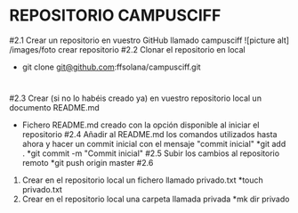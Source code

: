 # REPOSITORIO CAMPUSCIFF
#2.1 Crear un repositorio en vuestro GitHub llamado campusciff
![picture alt] /images/foto crear repositorio
#2.2 Clonar el repositorio en local
   * git clone git@github.com:ffsolana/campusciff.git
#
#2.3 Crear (si no lo habéis creado ya) en vuestro repositorio local un documento README.md
   * Fichero README.md creado con la opción disponible al iniciar el repositorio
#2.4 Añadir al README.md los comandos utilizados hasta ahora y hacer un commit inicial con el
mensaje "commit inicial"
   *git add .
   *git commit -m "Commit inicial"
#2.5 Subir los cambios al repositorio remoto
   *git push origin master
#2.6  
   1. Crear en el repositorio local un fichero llamado privado.txt
      *touch privado.txt
   2. Crear en el repositorio local una carpeta llamada privada
      *mk dir privado

